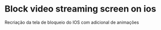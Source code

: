 # Block video streaming screen on ios
<p>Recriação da tela de bloqueio do IOS com adicional de animações</p>


  
